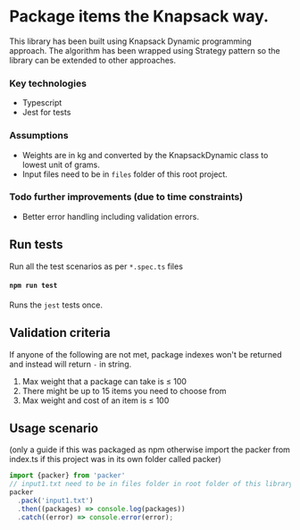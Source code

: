 # Package items the Knapsack way. 

This library has been built using Knapsack Dynamic programming approach.
The algorithm has been wrapped using Strategy pattern so the library can be extended to other approaches.

### Key technologies
- Typescript
- Jest for tests

### Assumptions

- Weights are in kg and converted by the KnapsackDynamic class to lowest unit of grams.
- Input files need to be in `files` folder of this root project.

### Todo further improvements (due to time constraints)

- Better error handling including validation errors.

## Run tests
Run all the test scenarios as per `*.spec.ts` files
#### `npm run test`

Runs the `jest` tests once.

## Validation criteria
If anyone of the following are not met, package indexes won't be returned and instead will return `-` in string.

1. Max weight that a package can take is ≤ 100
2. There might be up to 15 items you need to choose from
3. Max weight and cost of an item is ≤ 100

## Usage scenario
(only a guide if this was packaged as npm otherwise import the packer from index.ts if this project was in its own folder called packer)

```ts
import {packer} from 'packer'
// input1.txt need to be in files folder in root folder of this library.
packer
  .pack('input1.txt')
  .then((packages) => console.log(packages))
  .catch((error) => console.error(error);
```



